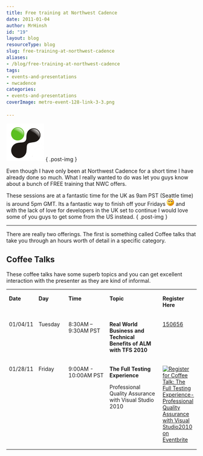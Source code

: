```yaml
---
title: Free training at Northwest Cadence
date: 2011-01-04
author: MrHinsh
id: "19"
layout: blog
resourceType: blog
slug: free-training-at-northwest-cadence
aliases:
- /blog/free-training-at-northwest-cadence
tags:
- events-and-presentations
- nwcadence
categories:
- events-and-presentations
coverImage: metro-event-128-link-3-3.png

---
```



**[![NWCadence-Logo](images/d8a99e5b9476_9304-NWCadence-Logo_thumb-1-1.png)](http://blog.hinshelwood.com/files/2011/05/GWB-Windows-Live-Writer-d8a99e5b9476_9304-NWCadence-Logo_2.png)**
{ .post-img }

Even though I have only been at Northwest Cadence for a short time I have already done so much. What I really wanted to do was let you guys know about a bunch of FREE training that NWC offers.

These sessions are at a fantastic time for the UK as 9am PST (Seattle time) is around 5pm GMT. Its a fantastic way to finish off your Fridays ![Smile](images/d8a99e5b9476_9304-wlEmoticon-smile_2-2-2.png) and with the lack of love for developers in the UK set to continue I would love some of you guys to get some from the US instead.
{ .post-img }

---

There are really two offerings. The first is something called Coffee talks that take you through an hours worth of detail in a specific category.

## Coffee Talks

These coffee talks have some superb topics and you can get excellent interaction with the presenter as they are kind of informal.

<table border="0" cellspacing="0" cellpadding="0"><tbody><tr><td valign="top"><p><b>Date</b></p></td><td valign="top"><p><b>Day</b></p></td><td valign="top"><p><b>Time</b></p></td><td valign="top"><p><b>Topic</b></p></td><td valign="top"><p><b>Register Here</b></p></td></tr><tr><td valign="top"><p>01/04/11</p></td><td valign="top"><p>Tuesday</p></td><td valign="top"><p>8:30AM – 9:30AM PST</p></td><td valign="top"><p><b>Real World Business and Technical Benefits of ALM with TFS 2010</b></p></td><td valign="top"><p><a href="http://www.clicktoattend.com/invitation.aspx?code=150656">150656</a></p></td></tr><tr><td valign="top"><p>01/28/11</p></td><td valign="top" width="101"><p>Friday</p></td><td valign="top" width="223"><p>9:00AM - 10:00AM PST</p></td><td valign="top" width="305"><p><b>The Full Testing Experience</b></p><p>Professional Quality Assurance with Visual Studio 2010</p></td><td valign="top" width="77"><p><a href="http://coffeetalktest.eventbrite.com?ref=ebtn" target="_blank"><img border="0" alt="Register for Coffee Talk: The Full Testing Experience- Professional Quality Assurance with Visual Studio2010 on Eventbrite" src="images/GWB-Windows-Live-Writer-d8a99e5b9476_9304-clip_image001_3.jpg" width="800" height="406"></a></p></td></tr></tbody></table>



